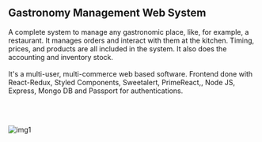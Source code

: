 ## Gastronomy Management Web System

A complete system to manage any gastronomic place, like, for example, a restaurant. It manages orders and interact with them at the kitchen. Timing, prices, and products are all included in the system. It also does the accounting and inventory stock.
<br></br>
It's a multi-user, multi-commerce web based software. Frontend done with React-Redux, Styled Components, Sweetalert, PrimeReact,, Node JS, Express, Mongo DB and Passport for authentications.

<br></br>


<img src="https://imgur.com/XVAEpsd" alt="img1">
